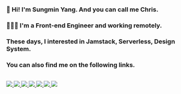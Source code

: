 ### 🙌  Hi! I'm **Sungmin Yang**. And you can call me **Chris**.

### 👨🏻‍💻 I'm a **Front-end Engineer** and working remotely.

### These days, I interested in Jamstack, Serverless, Design System.

### You can also find me on the following links.

<br>
<div>
  <a href="https://ysm.sh/" target="_blank">
    <img src="https://raw.githubusercontent.com/ysm0622/ysm0622/master/home.svg">
  </a>
  <a href="https://ysm.im/blog" target="_blank">
    <img src="https://raw.githubusercontent.com/ysm0622/ysm0622/master/blog.svg">
  </a>
  <a href="https://ysm.im/github" target="_blank">
    <img src="https://raw.githubusercontent.com/ysm0622/ysm0622/master/github.svg">
  </a>
  <a href="https://ysm.im/facebook" target="_blank">
    <img src="https://raw.githubusercontent.com/ysm0622/ysm0622/master/facebook.svg">
  </a>
  <a href="https://ysm.im/linkedin" target="_blank">
    <img src="https://raw.githubusercontent.com/ysm0622/ysm0622/master/linkedin.svg">
  </a>
  <a href="https://ysm.im/instagram" target="_blank">
    <img src="https://raw.githubusercontent.com/ysm0622/ysm0622/master/instagram.svg">
  </a>
  <a href="https://ysm.im/twitter" target="_blank">
    <img src="https://raw.githubusercontent.com/ysm0622/ysm0622/master/twitter.svg">
  </a>
</div>
